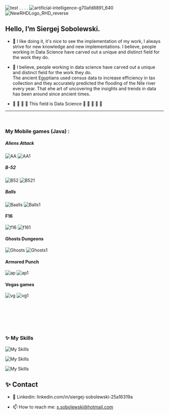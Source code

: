 ![test](https://github.githubassets.com/images/icons/emoji/octocat.png)  . . . .
   ![artificial-intelligence-g70afd8891_640](https://user-images.githubusercontent.com/108773983/200955851-6396a7bd-265b-48e6-89b7-ce93b0164b4c.jpg)
![NewRHDLogo_RHD_reverse](https://user-images.githubusercontent.com/108773983/226222769-a75c5022-9947-4fa1-99bd-8fd7e7f69feb.svg)



## Hello, I’m Siergej Sobolewski. 



-  👋  I like doing it, it's nice to see the implementation of 
       my work,  I always  strive  for new  knowledge  and new 
       implementations. I believe, people working in Data Science
       have carved out a unique and distinct field for the work
       they do.

      

- 👀  I believe, people working in data science have carved 
      out a unique and distinct field  for the work  they do.  
      The ancient  Egyptians used  census  data to  increase 
      efficiency  in  tax  collection and  they  accurately 
      predicted the flooding of the  Nile river  every year. 
      That еhe art of uncovering the insights and trends in 
      data has been around since ancient times. 

- 🌱 🌱 🌱 🌱 This field is Data Science  🌱 🌱 🌱 🌱 🌱  

---

&nbsp;
### **My Mobile games (Java) :**


##### Aliens Attack
![AA](https://github.com/SSobol77/Mobile-Games-Java/blob/master/images/aa.jpg)
![AA1](https://github.com/SSobol77/Mobile-Games-Java/blob/master/images/aa.gif)

##### B-52
![B52](https://github.com/SSobol77/Mobile-Games-Java/blob/master/images/b52.jpg)
![B521](https://github.com/SSobol77/Mobile-Games-Java/blob/master/images/b52.gif)

##### Balls
![Baalls](https://github.com/SSobol77/Mobile-Games-Java/blob/master/images/balls.jpg)
![Balls1](https://github.com/SSobol77/Mobile-Games-Java/blob/master/images/balls.gif)

#### F16
![f16](https://github.com/SSobol77/Mobile-Games-Java/blob/master/images/f16.jpg)
![f161](https://github.com/SSobol77/Mobile-Games-Java/blob/master/images/f16.gif)

#### Ghosts Dungeons
![Ghosts](https://github.com/SSobol77/Mobile-Games-Java/blob/master/images/ghosts.jpg)
![Ghosts1](https://github.com/SSobol77/Mobile-Games-Java/blob/master/images/ghosts.gif)

#### Armored Punch
![ap](https://github.com/SSobol77/Mobile-Games-Java/blob/master/images/armored.jpg)
![ap1](https://github.com/SSobol77/Mobile-Games-Java/blob/master/images/tank.gif)

#### Vegas games
![vg](https://github.com/SSobol77/Mobile-Games-Java/blob/master/images/vegas.jpg)
![vg1](https://github.com/SSobol77/Mobile-Games-Java/blob/master/images/vegas.gif)

&nbsp;

&nbsp;

&nbsp;

### ✨  My Skills

![My Skills](https://skillicons.dev/icons?i=bsd,linux,win,androidstudio,gradle,git,docker,kubernetes,aws)

![My Skills](https://skillicons.dev/icons?i=java,python,golang,c,cpp,visualstudio,dotnet)

![My Skills](https://skillicons.dev/icons?i=spring,django,flask,selenium,bootstrap,_win,sqlite,mysql,postgres)



## ✨ Contact
      
- 💞️  Linkedin: linkedin.com/in/siergej-sobolewski-25a16319a

- 📫  How to reach me: s.sobolewski@hotmail.com







<!---
SSobol77/SSobol77 is a special ✨ repository because its `README.md` (this file) appears on your GitHub profile.
You can click the Preview link to take a look at your changes.
--->
